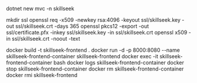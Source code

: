 dotnet new mvc -n skillseek


mkdir ssl
openssl req -x509 -newkey rsa:4096 -keyout ssl/skillseek.key -out ssl/skillseek.crt -days 365
openssl pkcs12 -export -out ssl/certificate.pfx -inkey ssl/skillseek.key -in ssl/skillseek.crt
openssl x509 -in ssl/skillseek.crt -noout -text

docker build -t skillseek-frontend .
docker run -d -p 8000:8080 --name skillseek-frontend-container skillseek-frontend
docker exec -it skillseek-frontend-container bash
docker logs skillseek-frontend-container
docker stop skillseek-frontend-container
docker rm skillseek-frontend-container
docker rmi skillseek-frontend



